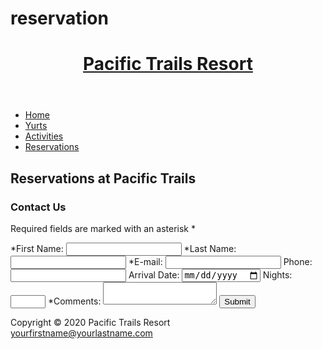 # reservation
<!DOCTYPE html>
<html lang="en">
<head>
<title>Pacific Trails Resort :: Reservations</title>
<meta charset="utf-8">
<meta name="viewport" content="width=device-width, initial-scale=1.0">
<link rel="icon" href="favicon.ico" type="image/x-icon"> 
<link href="pacific.css" rel="stylesheet">
</head>
<body>
  <header>
    <h1><a href="index.html">Pacific Trails Resort</a></h1>
  </header>
  <nav>
    <ul>
      <li><a href="index.html">Home</a></li>
      <li><a href="yurts.html">Yurts</a></li>
      <li><a href="activities.html">Activities</a></li>
      <li><a href="reservations.html">Reservations</a></li>
	</ul>
  </nav>
  <div id="wrapper">
  <div id="reshero">
  </div>
  <main>
    <h2>Reservations at Pacific Trails</h2>
    <h3>Contact Us</h3>
	<p>Required fields are marked with an asterisk *</p>
	 <form method="post" action="https://webdevbasics.net/scripts/pacific.php">
       <label for="myFName">*First Name: </label><input type="text" id="myFName" name="myFName" required>
       <label for="myLName">*Last Name: </label><input type="text" id="myLName" name="myLName" required>
       <label for="myEmail">*E-mail: </label><input type="email" id="myEmail" name="myEmail" required>
       <label for="myPhone">Phone: </label><input type="tel" id="myPhone" name="myPhone">
       <label for="myDate">Arrival Date: </label><input type="date" id="myDate" name="myDate">
       <label for="myNights">Nights: </label><input type="number" id="myNights" name="myNights" min="1" max="14">
       <label for="myComments">*Comments: </label><textarea id="myComments" name="myComments" rows="2" cols="20" required></textarea>
       <input type="submit" id="mySubmit" value="Submit">
	  </form>
  </main>
  <footer>
Copyright &copy; 2020 Pacific Trails Resort<br>
<a href="mailto:yourfirstname@yourlastname.com">yourfirstname@yourlastname.com</a>
  </footer>
</div>
</body>
</html>
